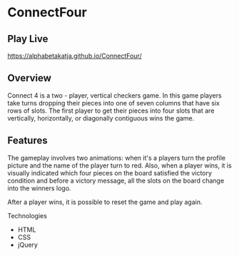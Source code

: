 # ConnectFour

## Play Live
https://alphabetakatja.github.io/ConnectFour/

## Overview
Connect 4 is a two - player, vertical checkers game. 
In this game players take turns dropping their pieces into one of seven columns that have six rows of slots. 
The first player to get their pieces into four slots that are vertically, horizontally, or diagonally contiguous wins the game.

## Features
The gameplay involves two animations: when it's a players turn the profile picture and the name of the player turn to red. Also, when a player wins, it is visually indicated which four pieces on the board satisfied the victory condition and before a victory message, all the slots on the board change into the winners logo.

After a player wins, it is possible to reset the game and play again.

Technologies
* HTML
* CSS
* jQuery
